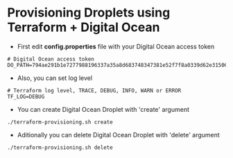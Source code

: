# Provisioning Droplets using Terraform + Digital Ocean

- First edit **config.properties** file with your Digital Ocean access token

```shell
# Digital Ocean access token
DO_PATH=794ae291b1e7277988196337a35a8d683748347381e52f7f8a0339d62e3150623
```

- Also, you can set log level

```shell
# Terraform log level, TRACE, DEBUG, INFO, WARN or ERROR
TF_LOG=DEBUG
```

- You can create Digital Ocean Droplet with 'create' argument

```shell
./terraform-provisioning.sh create
```

- Aditionally you can delete Digital Ocean Droplet with 'delete' argument

```shell
./terraform-provisioning.sh delete
```
